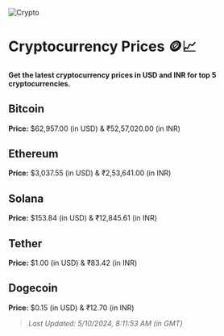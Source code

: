 
![Crypto](https://www.techguide.com.au/wp-content/uploads/2020/11/crypto3.jpeg)

# Cryptocurrency Prices 🪙📈

#### Get the latest cryptocurrency prices in USD and INR for top 5 cryptocurrencies.

## Bitcoin

**Price:** $62,957.00 (in USD) & ₹52,57,020.00 (in INR)

## Ethereum

**Price:** $3,037.55 (in USD) & ₹2,53,641.00 (in INR)

## Solana

**Price:** $153.84 (in USD) & ₹12,845.61 (in INR)

## Tether

**Price:** $1.00 (in USD) & ₹83.42 (in INR)

## Dogecoin

**Price:** $0.15 (in USD) & ₹12.70 (in INR)

> _Last Updated: 5/10/2024, 8:11:53 AM (in GMT)_
